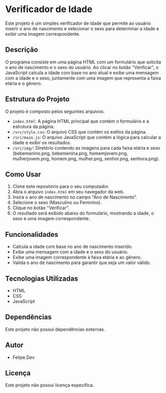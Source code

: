 # Verificador de Idade

Este projeto é um simples verificador de idade que permite ao usuário inserir o ano de nascimento e selecionar o sexo para determinar a idade e exibir uma imagem correspondente.

## Descrição

O programa consiste em uma página HTML com um formulário que solicita o ano de nascimento e o sexo do usuário. Ao clicar no botão "Verificar", o JavaScript calcula a idade com base no ano atual e exibe uma mensagem com a idade e o sexo, juntamente com uma imagem que representa a faixa etária e o gênero.

## Estrutura do Projeto

O projeto é composto pelos seguintes arquivos:

-   `index.html`: A página HTML principal que contém o formulário e a estrutura da página.
-   `/src/style.css`: O arquivo CSS que contém os estilos da página.
-   `/src/main.js`: O arquivo JavaScript que contém a lógica para calcular a idade e exibir os resultados.
-   `/src/img/`: Diretório contendo as imagens para cada faixa etária e sexo (bebemenino.png, bebemenina.png, homemjovem.png, mulherjovem.png, homem.png, mulher.png, senhor.png, senhora.png).

## Como Usar

1.  Clone este repositório para o seu computador.
2.  Abra o arquivo `index.html` em seu navegador da web.
3.  Insira o ano de nascimento no campo "Ano de Nascimento".
4.  Selecione o sexo (Masculino ou Feminino).
5.  Clique no botão "Verificar".
6.  O resultado será exibido abaixo do formulário, mostrando a idade, o sexo e uma imagem correspondente.

## Funcionalidades

-   Calcula a idade com base no ano de nascimento inserido.
-   Exibe uma mensagem com a idade e o sexo do usuário.
-   Exibe uma imagem correspondente à faixa etária e ao gênero.
-   Valida o ano de nascimento para garantir que seja um valor válido.

## Tecnologias Utilizadas

-   HTML
-   CSS
-   JavaScript

## Dependências

Este projeto não possui dependências externas.

## Autor

-   Felipe.Dev

## Licença

Este projeto não possui licença específica.
